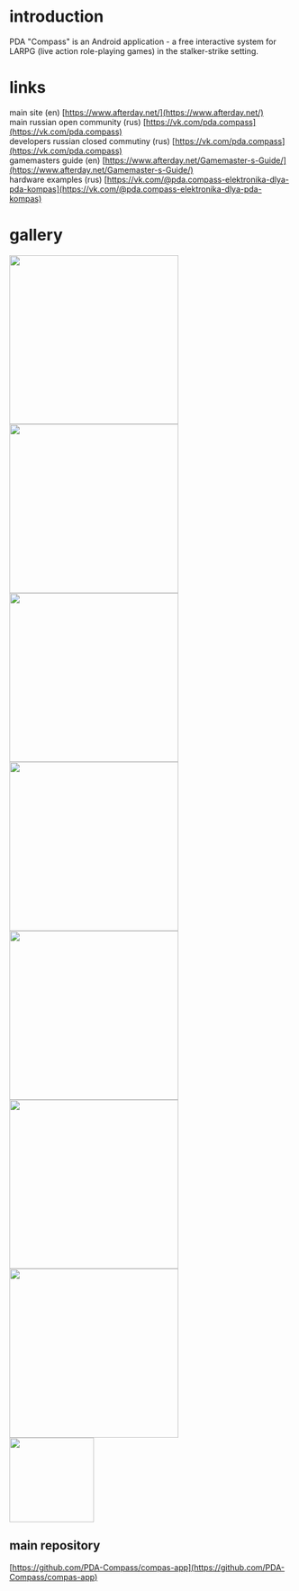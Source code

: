 # introduction
PDA "Compass" is an Android application - a free interactive system for LARPG (live action role-playing games) in the stalker-strike setting.

# links
main site (en) [https://www.afterday.net/](https://www.afterday.net/)<br>
main russian open community (rus) [https://vk.com/pda.compass](https://vk.com/pda.compass)<br>
developers russian closed commutiny (rus) [https://vk.com/pda.compass](https://vk.com/pda.compass)<br>
gamemasters guide (en) [https://www.afterday.net/Gamemaster-s-Guide/](https://www.afterday.net/Gamemaster-s-Guide/)<br>
hardware examples (rus) [https://vk.com/@pda.compass-elektronika-dlya-pda-kompas](https://vk.com/@pda.compass-elektronika-dlya-pda-kompas) 

# gallery
<img src="https://www.afterday.net/.cm4all/mediadb/60635177_304089820516002_946071090742951936_o.jpg" width="300"> <img src="https://www.afterday.net/.cm4all/mediadb/61160047_304089673849350_6796833402877116416_o.jpg" width="300"> <img src="https://www.afterday.net/.cm4all/mediadb/61150000_304089680516016_820779730713182208_o.jpg" width="300"> <img src="https://www.afterday.net/.cm4all/mediadb/61028383_304089747182676_3342409395890814976_o.jpg" width="300"> <img src="https://www.afterday.net/.cm4all/mediadb/60836849_304089807182670_7243624578503671808_o.jpg" width="300"> <img src="https://www.afterday.net/.cm4all/mediadb/60692622_304089720516012_3712991406256553984_o.jpg" width="300"> <img src="https://www.afterday.net/.cm4all/mediadb/60672703_304089723849345_3910193253399396352_o.jpg" width="300"> <br> <img src="https://www.afterday.net/.cm4all/mediadb/61118063_304090403849277_438767047141228544_n.jpg" width="150"> 

## main repository
[https://github.com/PDA-Compass/compas-app](https://github.com/PDA-Compass/compas-app)
